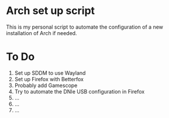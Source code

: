 # Arch set up script

This is my personal script to automate the configuration of a new installation of Arch if needed.

# To Do

 1. Set up SDDM to use Wayland
 2. Set up Firefox with Betterfox
 3. Probably add Gamescope
 4. Try to automate the DNIe USB configuration in Firefox
 5. ...
 6. ...
 7. ...
